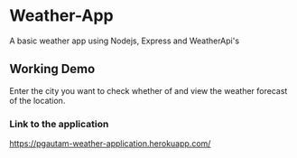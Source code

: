 # Weather-App
A basic weather app using Nodejs, Express and WeatherApi's
## Working Demo
Enter the city you want to check whether of and view the weather forecast of the location.<br/>
### Link to the application
https://pgautam-weather-application.herokuapp.com/
